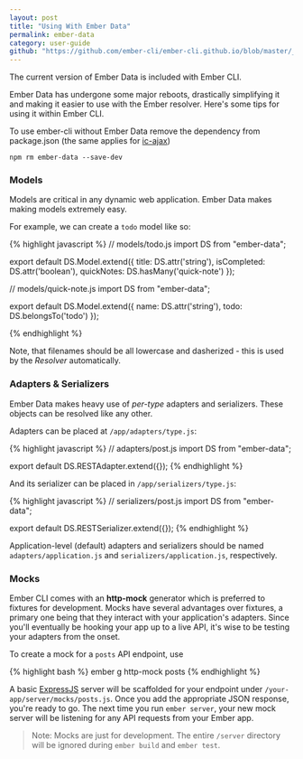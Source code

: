 ```yaml
---
layout: post
title: "Using With Ember Data"
permalink: ember-data
category: user-guide
github: "https://github.com/ember-cli/ember-cli.github.io/blob/master/_posts/2013-04-12-ember-data.md"
---
```


The current version of Ember Data is included with Ember CLI.

Ember Data has undergone some major reboots, drastically simplifying it and
making it easier to use with the Ember resolver. Here's some tips for using it
within Ember CLI.

To use ember-cli without Ember Data remove the dependency from package.json
(the same applies for [ic-ajax](https://github.com/rwjblue/ember-cli-ic-ajax))

  `npm rm ember-data --save-dev`


### Models

Models are critical in any dynamic web application. Ember Data makes making
models extremely easy.

For example, we can create a `todo` model like so:

{% highlight javascript %}
// models/todo.js
import DS from "ember-data";

export default DS.Model.extend({
  title: DS.attr('string'),
  isCompleted: DS.attr('boolean'),
  quickNotes: DS.hasMany('quick-note')
});

// models/quick-note.js
import DS from "ember-data";

export default DS.Model.extend({
  name: DS.attr('string'),
  todo: DS.belongsTo('todo')
});

{% endhighlight %}

Note, that filenames should be all lowercase and dasherized - this is used by the
*Resolver* automatically.

### Adapters & Serializers

Ember Data makes heavy use of *per-type* adapters and serializers. These objects
can be resolved like any other.

Adapters can be placed at `/app/adapters/type.js`:

{% highlight javascript %}
// adapters/post.js
import DS from "ember-data";

export default DS.RESTAdapter.extend({});
{% endhighlight %}

And its serializer can be placed in `/app/serializers/type.js`:

{% highlight javascript %}
// serializers/post.js
import DS from "ember-data";

export default DS.RESTSerializer.extend({});
{% endhighlight %}

Application-level (default) adapters and serializers should be named
`adapters/application.js` and `serializers/application.js`, respectively.

### Mocks

Ember CLI comes with an **http-mock** generator which is preferred to
fixtures for development. Mocks have several advantages
over fixtures, a primary one being that they interact with your
application's adapters. Since you'll eventually be hooking your app
up to a live API, it's wise to be testing your adapters from the onset.

To create a mock for a `posts` API endpoint, use

{% highlight bash %}
ember g http-mock posts
{% endhighlight %}

A basic [ExpressJS](http://expressjs.com/) server will be scaffolded for
your endpoint under `/your-app/server/mocks/posts.js`. Once you add the
appropriate JSON response, you're ready to go. The next time you run
`ember server`, your new mock server will be listening for any API requests
from your Ember app.

> Note: Mocks are just for development. The entire `/server`
directory will be ignored during `ember build` and `ember test`.
